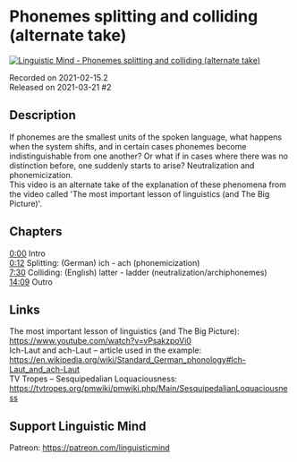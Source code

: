 # Phonemes splitting and colliding (alternate take)
 
[![Linguistic Mind - Phonemes splitting and colliding (alternate take)](https://img.youtube.com/vi/Ap2oSOwcvM4/0.jpg)](https://www.youtube.com/watch?v=Ap2oSOwcvM4)
 
Recorded on 2021-02-15.2<br>
Released on 2021-03-21 #2
 
## Description
 
If phonemes are the smallest units of the spoken language, what happens when the system shifts, and in certain cases phonemes become indistinguishable from one another? Or what if in cases where there was no distinction before, one suddenly starts to arise? Neutralization and phonemicization.<br>
This video is an alternate take of the explanation of these phenomena from the video called 'The most important lesson of linguistics (and The Big Picture)'.
 
## Chapters
 
[0:00](https://www.youtube.com/watch?v=Ap2oSOwcvM4&t=0m0s "Intro") Intro<br>
[0:12](https://www.youtube.com/watch?v=Ap2oSOwcvM4&t=0m12s "Splitting: (German) ich - ach (phonemicization)") Splitting: (German) ich - ach (phonemicization)<br>
[7:30](https://www.youtube.com/watch?v=Ap2oSOwcvM4&t=7m30s "Colliding: (English) latter - ladder (neutralization/archiphonemes)") Colliding: (English) latter - ladder (neutralization/archiphonemes)<br>
[14:09](https://www.youtube.com/watch?v=Ap2oSOwcvM4&t=14m9s "Outro") Outro
 
## Links
 
The most important lesson of linguistics (and The Big Picture): https://www.youtube.com/watch?v=vPsakzpoVi0<br>
Ich-Laut and ach-Laut – article used in the example: https://en.wikipedia.org/wiki/Standard_German_phonology#Ich-Laut_and_ach-Laut<br>
TV Tropes – Sesquipedalian Loquaciousness: https://tvtropes.org/pmwiki/pmwiki.php/Main/SesquipedalianLoquaciousness
 
## Support Linguistic Mind
 
Patreon: https://patreon.com/linguisticmind
